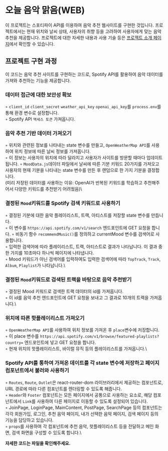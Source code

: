 # 오늘 음악 맑음(WEB)
이 프로젝트는 스포티파이 API를 이용하여 음악 추천 웹사이트를 구현한 것입니다. 프로젝트에서는 현재 위치와 날씨 상태, 사용자의 취향 등을 고려하여 사용자에게 맞는 음악 추천을 제공합니다. 프로젝트에 대한 자세한 내용과 사용 기술 등은 [프로젝트 소개 페이지](https://branch-quart-d0d.notion.site/ac9a9515ad474f5fb6951bd19ba768e2)에서 확인할 수 있습니다.

## 프로젝트 구현 과정
이 코드는 음악 추천 사이트를 구현하는 코드로, Spotify API를 활용하여 음악 데이터를 가져와 추천하는 기능을 제공합니다.

### 데이터 접근에 대한 보안성 확보
◦ `client_id` `client_secret` `weather_api_key` `openai_api_key`를 `process.env`를 통해 환경 변수로 설정합니다.\
◦ Spotify API `액세스 토큰` 가져옵니다.

### 음악 추천 기반 데이터 가져오기
◦ 위치와 관련된 정보를 나타내는 state 변수를 만들고, `OpenWeatherMap API`를 사용하여 위치 정보에 따른 날씨 정보를 가져옵니다.\
◦ 이 정보는 사용자의 위치에 따라 달라지고 사용자가 사이트를 방문할 때마다 업데이트 됩니다.
◦ `MoodData.js`데이터 파일에서 날씨에 따른 기분 키워드 20가지를 가져오고 사용자의 현재 기분을 나타내는 state 변수를 만든 후 랜덤으로 한 가지 기분을 결정합니다.\
(미리 저장된 데이터를 사용하는 이유: OpenAI가 반복된 키워드를 학습하고 추천해주어서 다양한 키워드를 추천받기 어려웠음)\

### 결정된 `Mood`키워드를 Spotify 검색 키워드로 사용하기
◦ 결정된 기분에 대한 음악 플레이리스트, 트랙, 아티스트를 저장할 state 변수를 만듭니다.\
◦ 이 변수를 `https://api.spotify.com/v1/search` 엔드포인트에 GET 요청을 합니다.
◦ 비동기 함수 `recommendMusic()`를 정의하고 currentMood 변수를 검색어로 사용합니다.\
◦ 입력한 검색어에 따라 플레이리스트, 트랙, 아티스트로 결과가 나타납니다. 이 결과 중 한 가지를 10초마다 하나씩 페이지에 나타냅니다.\
◦ Mood 키워드가 아닌 검색어를 입력하여도 입력한 검색어에 따라 `TopTrack`, `Track`, `Album`, `Playlist`가 나타납니다.\

### 결정된 `Mood`키워드로 검색된 트랙을 바탕으로 음악 추천받기
◦ 결정된 Mood 키워드로 검색한 트랙 데이터의 id를 가져옵니다.\
◦ 이 id를 음악 추천 엔드포인트에 GET 요청을 보내고 그 결과로 10개의 트랙을 가져옵니다.\

### 위치에 따른 핫플레이리스트 가져오기
◦ `OpenWeatherMap API`를 사용하여 위치 정보를 가져온 후 `place`변수에 저장합니다.\
◦ 이 place 변수를 `https://api.spotify.com/v1/browse/featured-playlists?country=` 엔드포인트에 넣고 GET 요청을 합니다.\
◦ 현재 위치의 핫플레이리스트, 바이럴 뮤직 등의 플레이리스트를 가져옵니다.\

### Spotify API를 통하여 가져온 데이트를 각 state 변수에 저장하고 페이지 컴포넌트에서 불러와 사용하기
◦ `Routes`, `Route`, `Outlet`은 react-router-dom 라이브러리에서 제공하는 컴포넌트로, URL 경로에 따라 다른 컴포넌트를 렌더링할 수 있도록 해줍니다.\
◦ `Header`와 `Footer` 컴포넌트는 모든 페이지에서 공통으로 사용하는 요소로, 해당 컴포넌트에서 `Link`를 사용하여 다른 페이지로 이동할 수 있도록 설정되어 있습니다.\
◦ JoinPage, LoginPage, MainContent, PostPage, SearchPage 등의 컴포넌트는 각각 회원가입, 로그인, 추천 음악 페이지, 내가 선택한 음악 페이지, 검색 페이지 등의 기능을 담당하고 있습니다.\
◦ `props`를 사용하여 각 컴포넌트에 추천 음악, 핫플레이리스트 등을 전달하고 메인 화면, 검색 화면을 구성할 수 있도록 합니다.\

**자세한 코드는 파일을 확인해주세요.**